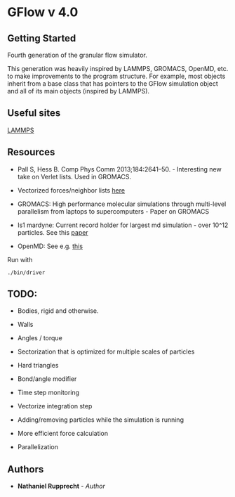 # GFlow v 4.0

## Getting Started 

Fourth generation of the granular flow simulator.

This generation was heavily inspired by LAMMPS, GROMACS, OpenMD, etc. to make improvements to the program structure. For example, most objects inherit from a base class that has pointers to the GFlow simulation object and all of its main objects (inspired by LAMMPS).

## Useful sites

[LAMMPS](https://github.com/lammps/lammps)

## Resources

* Pall S, Hess B. Comp Phys Comm 2013;184:2641–50. - Interesting new take on Verlet lists. Used in GROMACS.

* Vectorized forces/neighbor lists [here](ftp://crack.seismo.unr.edu/downloads/russell/O(N)/grest_1989_vectorized_link_cell_code_md.PDF)

* GROMACS: High performance molecular simulations through multi-level parallelism from laptops to supercomputers - Paper on GROMACS

* ls1 mardyne: Current record holder for largest md simulation - over 10^12 particles. See this [paper](https://arxiv.org/pdf/1408.4599.pdf)

* OpenMD: See e.g. [this](http://openmd.org/wp-content/docs/OpenMD-2.5.pdf)

Run with
```
./bin/driver
```

## TODO:

* Bodies, rigid and otherwise.

* Walls

* Angles / torque

* Sectorization that is optimized for multiple scales of particles

* Hard triangles

* Bond/angle modifier

* Time step monitoring

* Vectorize integration step

* Adding/removing particles while the simulation is running

* More efficient force calculation

* Parallelization

## Authors
* **Nathaniel Rupprecht** - *Author*